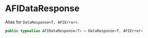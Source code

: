# AFIDataResponse

Alias for `DataResponse<T, AFIError>`.

``` swift
public typealias AFIDataResponse<T> = DataResponse<T, AFIError>
```
